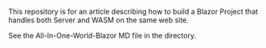 
This repository is for an article describing how to build a Blazor Project that handles both Server and WASM on the same web site.

See the All-In-One-World-Blazor MD file in the directory.
